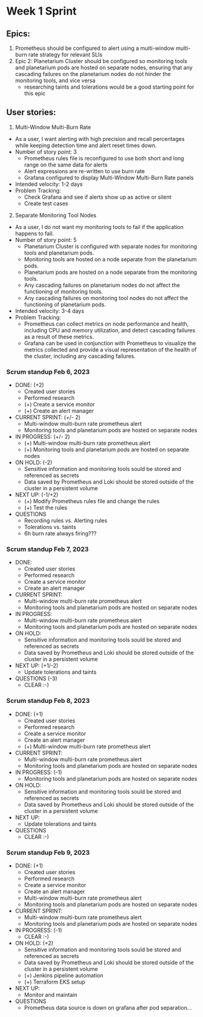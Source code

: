 # Week 1 Sprint
## Epics:
1. Prometheus should be configured to alert using a multi-window multi-burn rate strategy for relevant SLIs 
2. Epic 2: Planetarium Cluster should be configured so monitoring tools and planetarium pods are hosted on separate nodes, ensuring that any cascading failures on the planetarium nodes do not hinder the monitoring tools, and vice versa 
    - researching taints and tolerations would be a good starting point for this epic 

## User stories:
1. Multi-Window Multi-Burn Rate 
- As a user, I want alerting with high precision and recall percentages while keeping detection time and alert reset times down. 
- Number of story point: 3 
    - Prometheus rules file is reconfigured to use both short and long range on the same data for alerts 
    - Alert expressions are re-written to use burn rate 
    - Grafana configured to display Multi-Window Multi-Burn Rate panels 
- Intended velocity: 1-2 days
- Problem Tracking: 
    - Check Grafana and see if alerts show up as active or silent 
    - Create test cases  

2. Separate Monitoring Tool Nodes 
- As a user, I do not want my monitoring tools to fail if the application happens to fail.  
- Number of story point: 5
    - Planetarium Cluster is configured with separate nodes for monitoring tools and planetarium pods. 
    - Monitoring tools are hosted on a node separate from the planetarium pods. 
    - Planetarium pods are hosted on a node separate from the monitoring tools. 
    - Any cascading failures on planetarium nodes do not affect the functioning of monitoring tools. 
    - Any cascading failures on monitoring tool nodes do not affect the functioning of planetarium pods. 
- Intended velocity: 3-4 days
- Problem Tracking: 
    - Prometheus can collect metrics on node performance and health, including CPU and memory utilization, and detect cascading failures as a result of these metrics. 
    - Grafana can be used in conjunction with Prometheus to visualize the metrics collected and provide a visual representation of the health of the cluster, including any cascading failures. 

### Scrum standup Feb 6, 2023
- DONE: (+2)
    - Created user stories
    - Performed research
    - (+) Create a service monitor
    - (+) Create an alert manager
- CURRENT SPRINT: (+/- 2)
    - Multi-window multi-burn rate prometheus alert
    - Monitoring tools and planetarium pods are hosted on separate nodes
- IN PROGRESS: (+/- 2)
    - (+) Multi-window multi-burn rate prometheus alert
    - (+) Monitoring tools and planetarium pods are hosted on separate nodes
- ON HOLD: (-2)
    - Sensitive information and monitoring tools sould be stored and referenced as secrets
    - Data saved by Prometheus and Loki should be stored outside of the cluster in a persistent volume
- NEXT UP: (-1/+2)
    - (+) Modify Prometheus rules file and change the rules
    - (+) Test the rules
- QUESTIONS
    - Recording rules vs. Alerting rules
    - Tolerations vs. taints
    - 6h burn rate always firing???

### Scrum standup Feb 7, 2023
- DONE: 
    - Created user stories
    - Performed research
    - Create a service monitor
    - Create an alert manager
- CURRENT SPRINT: 
    - Multi-window multi-burn rate prometheus alert
    - Monitoring tools and planetarium pods are hosted on separate nodes
- IN PROGRESS: 
    - Multi-window multi-burn rate prometheus alert
    - Monitoring tools and planetarium pods are hosted on separate nodes
- ON HOLD: 
    - Sensitive information and monitoring tools sould be stored and referenced as secrets
    - Data saved by Prometheus and Loki should be stored outside of the cluster in a persistent volume
- NEXT UP: (+1/-2)
    - Update tolerations and taints
- QUESTIONS (-3)
    - CLEAR :-)

### Scrum standup Feb 8, 2023
- DONE: (+1)
    - Created user stories
    - Performed research
    - Create a service monitor
    - Create an alert manager
    - (+) Multi-window multi-burn rate prometheus alert
- CURRENT SPRINT: 
    - Multi-window multi-burn rate prometheus alert
    - Monitoring tools and planetarium pods are hosted on separate nodes
- IN PROGRESS: (-1)
    - Monitoring tools and planetarium pods are hosted on separate nodes
- ON HOLD: 
    - Sensitive information and monitoring tools sould be stored and referenced as secrets
    - Data saved by Prometheus and Loki should be stored outside of the cluster in a persistent volume
- NEXT UP: 
    - Update tolerations and taints
- QUESTIONS 
    - CLEAR :-)

### Scrum standup Feb 9, 2023
- DONE: (+1)
    - Created user stories
    - Performed research
    - Create a service monitor
    - Create an alert manager
    - Multi-window multi-burn rate prometheus alert
    - Monitoring tools and planetarium pods are hosted on separate nodes
- CURRENT SPRINT: 
    - Multi-window multi-burn rate prometheus alert
    - Monitoring tools and planetarium pods are hosted on separate nodes
- IN PROGRESS: (-1)
    - CLEAR :-)
- ON HOLD: (+2)
    - Sensitive information and monitoring tools sould be stored and referenced as secrets
    - Data saved by Prometheus and Loki should be stored outside of the cluster in a persistent volume
    - (+) Jenkins pipeline automation
    - (+) Terraform EKS setup
- NEXT UP: 
    - Monitor and maintain
- QUESTIONS 
    - Prometheus data source is down on grafana after pod separation...